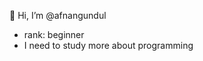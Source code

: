 👋 Hi, I’m @afnangundul
- rank: beginner
- I need to study more about programming

<!---
afnangundul/afnangundul is a ✨ special ✨ repository because its `README.md` (this file) appears on your GitHub profile.
You can click the Preview link to take a look at your changes.
--->
